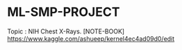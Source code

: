 # ML-SMP-PROJECT
Topic : NIH Chest X-Rays.
[NOTE-BOOK] https://www.kaggle.com/ashueep/kernel4ec4ad09d0/edit
